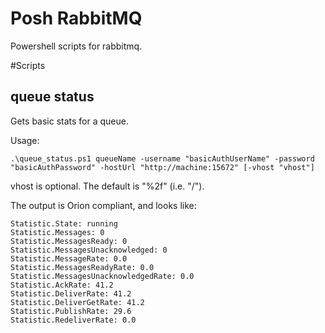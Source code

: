 
# Posh RabbitMQ

Powershell scripts for rabbitmq.


#Scripts

## queue status

Gets basic stats for a queue. 

Usage:

```
.\queue_status.ps1 queueName -username "basicAuthUserName" -password "basicAuthPassword" -hostUrl "http://machine:15672" [-vhost "vhost"]

```

vhost is optional. The default is "%2f" (i.e. "/").

The output is Orion compliant, and looks like:

```
Statistic.State: running
Statistic.Messages: 0
Statistic.MessagesReady: 0
Statistic.MessagesUnacknowledged: 0
Statistic.MessageRate: 0.0
Statistic.MessagesReadyRate: 0.0
Statistic.MessagesUnacknowledgedRate: 0.0
Statistic.AckRate: 41.2
Statistic.DeliverRate: 41.2
Statistic.DeliverGetRate: 41.2
Statistic.PublishRate: 29.6
Statistic.RedeliverRate: 0.0
```
